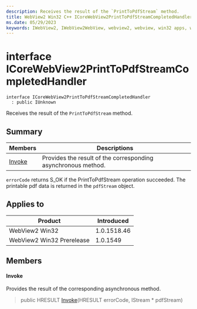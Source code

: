 ```yaml
---
description: Receives the result of the `PrintToPdfStream` method.
title: WebView2 Win32 C++ ICoreWebView2PrintToPdfStreamCompletedHandler
ms.date: 05/29/2023
keywords: IWebView2, IWebView2WebView, webview2, webview, win32 apps, win32, edge, ICoreWebView2, ICoreWebView2Controller, browser control, edge html, ICoreWebView2PrintToPdfStreamCompletedHandler
---
```


# interface ICoreWebView2PrintToPdfStreamCompletedHandler

```
interface ICoreWebView2PrintToPdfStreamCompletedHandler
  : public IUnknown
```

Receives the result of the `PrintToPdfStream` method.

## Summary

 Members                        | Descriptions
--------------------------------|---------------------------------------------
[Invoke](#invoke) | Provides the result of the corresponding asynchronous method.

`errorCode` returns S_OK if the PrintToPdfStream operation succeeded. The printable pdf data is returned in the `pdfStream` object.

## Applies to

Product                         | Introduced
--------------------------------|---------------------------------------------
WebView2 Win32            |    1.0.1518.46
WebView2 Win32 Prerelease |    1.0.1549

## Members

#### Invoke

Provides the result of the corresponding asynchronous method.

> public HRESULT [Invoke](#invoke)(HRESULT errorCode, IStream * pdfStream)

